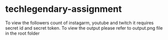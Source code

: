 # techlegendary-assignment

To view the followers count of instagarm, youtube and twitch it requires secret id and secret token. To view the output please refer to output.png file in the root folder
